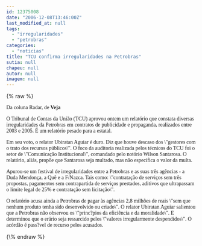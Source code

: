 ```yaml
---
id: 12375008
date: "2006-12-08T13:46:00Z"
last_modified_at: null
tags:
  - "irregularidades"
  - "petrobras"
categories:
  - "noticias"
title: "TCU confirma irregularidades na Petrobras"
sutia: null
chapeu: null
autor: null
imagem: null
---
```

{\% raw %}
<p><P><FONT face=Verdana>Da coluna Radar,<STRONG> </STRONG>de<STRONG> Veja</STRONG></FONT></P></p>
<p><P><FONT face=Verdana>O Tribunal de Contas da União (TCU) aprovou ontem um relatório que constata diversas irregularidades da Petrobras em contratos de publicidade e propaganda, realizados entre 2003 e 2005. É um relatório pesado para a estatal. <BR></P></FONT></p>
<p><P><FONT face=Verdana>Em seu voto, o relator Ubiratan Aguiar é duro. Diz que houve descaso dos \"gestores com o trato dos recursos públicos\". O foco da auditoria realizada pelos técnicos do TCU foi o setor de \"Comunicação Institucional\", comandado pelo notório Wilson Santarosa. O relatório, aliás, propõe que Santarosa seja multado, mas não especifica o valor da multa.</FONT></P></p>
<p><P><FONT face=Verdana>Apurou-se um festival de irregularidades entre a Petrobras e as suas três agências - a Duda Mendonça, a Quê e a F/Nazca. Tais como: \"contratação de serviços sem três propostas, pagamentos sem contrapartida de serviços prestados, aditivos que ultrapassam o limite legal de 25% e contratação sem licitação\". </FONT></P></p>
<p><P><FONT face=Verdana>O relatório acusa ainda a Petrobras de pagar às agências 2,8 milhões de reais \"sem que nenhum produto tenha sido desenvolvido ou criado\". O relator Ubiratan Aguiar salientou que a Petrobras não observou os \"princ?pios da eficiência e da moralidade\". E determinou que o erário seja ressarcido pelos \"valores irregularmente despendidos\". O acórdão é pass?vel de recurso pelos acusados.</FONT></P> </p>
{\% endraw %}